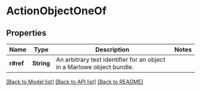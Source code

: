 # ActionObjectOneOf

## Properties

Name | Type | Description | Notes
------------ | ------------- | ------------- | -------------
**r#ref** | **String** | An arbitrary text identifier for an object in a Marlowe object bundle. | 

[[Back to Model list]](../README.md#documentation-for-models) [[Back to API list]](../README.md#documentation-for-api-endpoints) [[Back to README]](../README.md)


